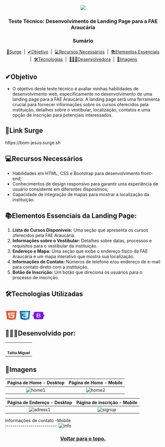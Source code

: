 <div id= "top" align="center"><img width= "350px", src="https://www.grupoeducacionalbomjesus.com.br/_assets/_img/logo-site-nova.png"/></div>
<h3 align="center">Teste Técnico: Desenvolvimento de Landing Page para a FAE Araucária</h3>



<h3 align="center"> Sumário  </h3>
<p align="center">
  <a href="#surge">🔗Surge</a> &#xa0;|&#xa0; 
  <a href="#objetivo">✔Objetivo</a> &#xa0;|&#xa0; 
  <a href="#recursos">💻Recursos Necessários</a> &#xa0;|&#xa0;
  <a href="#bibliotecas">📚Elementos Essenciais</a> &#xa0;|&#xa0;
  <a href="#tecnologias">🛠️Tecnologias</a> &#xa0;|&#xa0;
  <a href="#desenvolvedora">👨🏻‍💻Desenvolvedora</a> &#xa0;|&#xa0;
  <a href="#imagens">📱Imagens</a>  
</p>


<h2 id="objetivo"> ✔Objetivo </h2>

- O objetivo deste teste técnico é avaliar minhas habilidades de desenvolvimento web, especificamente no desenvolvimento de uma landing page para a FAE Araucária. A landing page será uma ferramenta crucial para fornecer informações sobre os cursos oferecidos pela instituição, detalhes sobre o vestibular, localização, contatos e uma opção de inscrição para potenciais interessados.


<h2 id="surge"> 🔗Link Surge </h2>  
https://bom-jesus.surge.sh


<h2 id="recursos"> 💻Recursos Necessários </h2>

- Habilidades em HTML, CSS e Bootstrap para desenvolvimento front-end;
- Conhecimentos de design responsivo para garantir uma experiência de usuário consistente em diferentes dispositivos;
- Capacidade de integração de mapas para mostrar a localização da instituição.

<h2 id="elementos"> 📚Elementos Essenciais da Landing Page: </h2>

1. **Lista de Cursos Disponíveis:** Uma seção que apresenta os cursos oferecidos pela FAE Araucária.
2. **Informações sobre o Vestibular:** Detalhes sobre datas, processos e requisitos para o vestibular da instituição.
3. **Endereço e Mapa:** Uma seção que exibe o endereço físico da FAE Araucária e um mapa interativo que mostra sua localização.
4. **Informações de Contato:** Números de telefone e/ou endereço de e-mail para contato direto com a instituição.
5. **Botão de Inscrição:** Um botão que direciona os usuários para o processo de inscrição.

<h2 id="tecnologias">🛠Tecnologias Utilizadas</h2>
 <div style="display: inline_block"><br>
  <img align="center" alt="HTML" height="30" width="40" src="https://raw.githubusercontent.com/devicons/devicon/master/icons/html5/html5-original.svg">
  <img align="center" alt="CSS" height="30" width="40" src="https://raw.githubusercontent.com/devicons/devicon/master/icons/css3/css3-original.svg">
  <img align="center" alt="Bootstrap" height="30" width="40" src="https://raw.githubusercontent.com/devicons/devicon/master/icons/bootstrap/bootstrap-original.svg">
</div>

 <h2 id="desenvolvedora" >👩🏻‍💻Desenvolvido por: </h2>

</h2>
<table>
  <tr>
  <td><a href="https://github.com/TalitaMiguel"><img style="border-radius: 50%;" src="https://avatars.githubusercontent.com/u/62106501?v=4" width="100px;" alt=""/><br /><sub><b>Talita Miguel</b></sub></a><br />
    </td> 
  </tr>
</table>

<h2 id="imagens">📱Imagens</h2>

Página de Home - Desktop           |  Página de Home - Mobile
:-------------------------:|:-------------------------:
![home1](https://github.com/TalitaMiguel/Teste-Tecnico-Bom-Jesus/assets/62106501/008bbf1b-fe26-4ad3-bee3-adc5d482a168) | ![home2](https://github.com/TalitaMiguel/Teste-Tecnico-Bom-Jesus/assets/62106501/c5834610-4f06-4db5-ae3c-bdf7a7410625)

Página de Endereço - Desktop |  Página de inscrição - Mobile
:-------------------------:|:-------------------------:
![adress1](https://github.com/TalitaMiguel/Teste-Tecnico-Bom-Jesus/assets/62106501/fd9fd218-4c58-4006-a18b-84a0a6474534) | ![signup](https://github.com/TalitaMiguel/Teste-Tecnico-Bom-Jesus/assets/62106501/0c4b25b4-a65c-4726-810c-473fb5b96390)


Informações de contato -Mobile  
:-------------------------:
![info](https://github.com/TalitaMiguel/Teste-Tecnico-Bom-Jesus/assets/62106501/500eb399-43ce-4959-bd28-766b25fc7d9f) 

<h3 align="center">
  <a href='#top'>Voltar para o topo.</a>
</h3>

